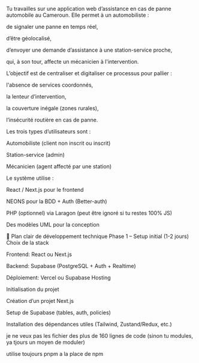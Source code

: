 Tu travailles sur une application web d’assistance en cas de panne automobile au Cameroun. Elle permet à un automobiliste :

de signaler une panne en temps réel,

d’être géolocalisé,

d’envoyer une demande d’assistance à une station-service proche,

qui, à son tour, affecte un mécanicien à l'intervention.

L’objectif est de centraliser et digitaliser ce processus pour pallier :

l'absence de services coordonnés,

la lenteur d’intervention,

la couverture inégale (zones rurales),

l’insécurité routière en cas de panne.

Les trois types d’utilisateurs sont :

Automobiliste (client non inscrit ou inscrit)

Station-service (admin)

Mécanicien (agent affecté par une station)

Le système utilise :

React / Next.js pour le frontend

NEONS pour la BDD + Auth (Better-auth)

PHP (optionnel) via Laragon (peut être ignoré si tu restes 100% JS)

Des modèles UML pour la conception


🔧 Plan clair de développement technique
Phase 1 – Setup initial (1-2 jours)
Choix de la stack

Frontend: React ou Next.js

Backend: Supabase (PostgreSQL + Auth + Realtime)

Déploiement: Vercel ou Supabase Hosting

Initialisation du projet

Création d’un projet Next.js

Setup de Supabase (tables, auth, policies)

Installation des dépendances utiles (Tailwind, Zustand/Redux, etc.)



je ne veux pas les fichier des plus de 160 lignes de code (sinon tu modules, ya tjours un moyen de moduler)

utilise toujours pnpm a la place de npm